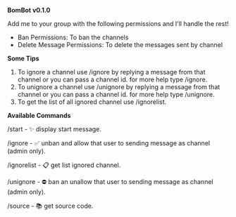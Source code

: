 **BomBot v0.1.0**

Add me to your group with the following permissions and I'll handle the rest!

 - Ban Permissions: To ban the channels
 - Delete Message Permissions: To delete the messages sent by channel

**Some Tips**

1. To ignore a channel use /ignore by replying a message from that channel or you can pass a channel id. for more help type /ignore.
2. To unignore a channel use /unignore by replying a message from that channel or you can pass a channel id. for more help type /unignore.
3. To get the list of all ignored channel use /ignorelist.

**Available Commands**

/start - ✨ display start message.

/ignore - ✅ unban and allow that user to sending message as channel (admin only).

/ignorelist - 📋 get list ignored channel.

/unignore - ⛔️ ban an unallow that user to sending message as channel (admin only).

/source - 📚 get source code.
